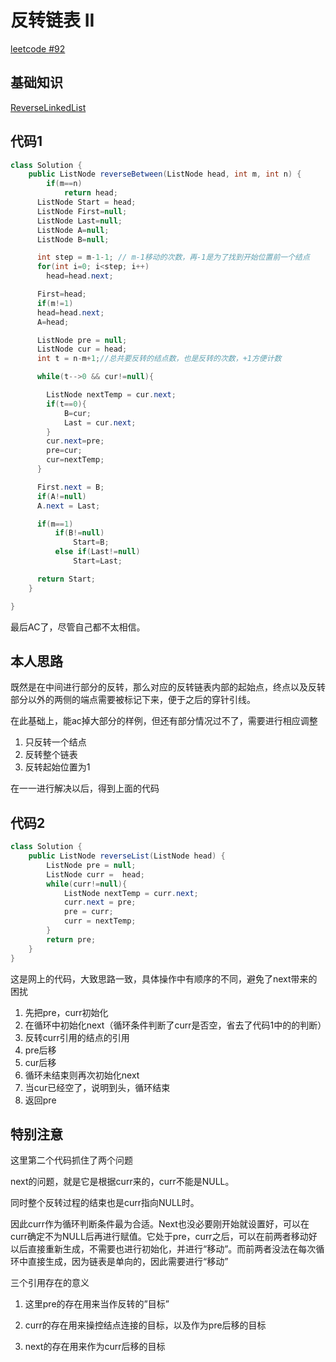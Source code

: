 # 反转链表 II
[leetcode #92](https://leetcode-cn.com/problems/reverse-linked-list)

## 基础知识
[ReverseLinkedList](https://github.com/XRLuo/Algorithm/blob/master/ReverseLinkedList.md)



## 代码1
```Java
class Solution {
    public ListNode reverseBetween(ListNode head, int m, int n) {
        if(m==n)
            return head;
      ListNode Start = head;
      ListNode First=null;
      ListNode Last=null;
      ListNode A=null;
      ListNode B=null;

      int step = m-1-1; // m-1移动的次数，再-1是为了找到开始位置前一个结点
      for(int i=0; i<step; i++)
        head=head.next;

      First=head;
      if(m!=1)
      head=head.next;
      A=head;

      ListNode pre = null;
      ListNode cur = head;
      int t = n-m+1;//总共要反转的结点数，也是反转的次数，+1方便计数

      while(t-->0 && cur!=null){

        ListNode nextTemp = cur.next;
        if(t==0){
            B=cur;
            Last = cur.next;
        }
        cur.next=pre;
        pre=cur;
        cur=nextTemp;
      }

      First.next = B;
      if(A!=null)
      A.next = Last;

      if(m==1)
          if(B!=null)
              Start=B;
          else if(Last!=null)
              Start=Last;

      return Start;
    }

}

```
最后AC了，尽管自己都不太相信。

## 本人思路
既然是在中间进行部分的反转，那么对应的反转链表内部的起始点，终点以及反转部分以外的两侧的端点需要被标记下来，便于之后的穿针引线。

在此基础上，能ac掉大部分的样例，但还有部分情况过不了，需要进行相应调整
1. 只反转一个结点
2. 反转整个链表
3. 反转起始位置为1

在一一进行解决以后，得到上面的代码

## 代码2
```java
class Solution {
    public ListNode reverseList(ListNode head) {
        ListNode pre = null;
        ListNode curr =  head;
        while(curr!=null){
            ListNode nextTemp = curr.next;
            curr.next = pre;
            pre = curr;
            curr = nextTemp;            
        }
        return pre;
    }
}
```
这是网上的代码，大致思路一致，具体操作中有顺序的不同，避免了next带来的困扰
1. 先把pre，curr初始化
2. 在循环中初始化next（循环条件判断了curr是否空，省去了代码1中的的判断）
3. 反转curr引用的结点的引用
4. pre后移
5. cur后移
6. 循环未结束则再次初始化next
6. 当cur已经空了，说明到头，循环结束
7. 返回pre

## 特别注意

这里第二个代码抓住了两个问题

next的问题，就是它是根据curr来的，curr不能是NULL。

同时整个反转过程的结束也是curr指向NULL时。

因此curr作为循环判断条件最为合适。Next也没必要刚开始就设置好，可以在curr确定不为NULL后再进行赋值。它处于pre，curr之后，可以在前两者移动好以后直接重新生成，不需要也进行初始化，并进行“移动”。而前两者没法在每次循环中直接生成，因为链表是单向的，因此需要进行“移动”

三个引用存在的意义

1. 这里pre的存在用来当作反转的”目标”

2. curr的存在用来操控结点连接的目标，以及作为pre后移的目标

3. next的存在用来作为curr后移的目标
